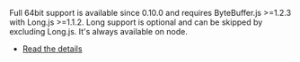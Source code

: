 Full 64bit support is available since 0.10.0 and requires ByteBuffer.js >=1.2.3 with Long.js >=1.1.2. Long support is optional and can be skipped by excluding Long.js. It's always available on node.

* [Read the details](https://github.com/dcodeIO/ByteBuffer.js#on-long-int64-support)